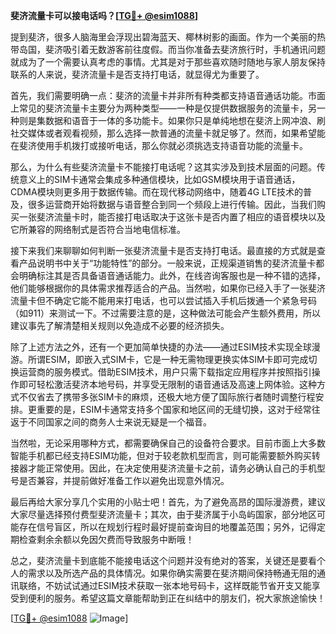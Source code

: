 **斐济流量卡可以接电话吗？[[TG💪+ @esim1088](https://t.me/s/esim1088)]**

提到斐济，很多人脑海里会浮现出碧海蓝天、椰林树影的画面。作为一个美丽的热带岛国，斐济吸引着无数游客前往度假。而当你准备去斐济旅行时，手机通讯问题就成为了一个需要认真考虑的事情。尤其是对于那些喜欢随时随地与家人朋友保持联系的人来说，斐济流量卡是否支持打电话，就显得尤为重要了。

首先，我们需要明确一点：斐济的流量卡并非所有种类都支持语音通话功能。市面上常见的斐济流量卡主要分为两种类型——一种是仅提供数据服务的流量卡，另一种则是集数据和语音于一体的多功能卡。如果你只是单纯地想在斐济上网冲浪、刷社交媒体或者观看视频，那么选择一款普通的流量卡就足够了。然而，如果希望能在斐济使用手机拨打或接听电话，那么你就必须挑选支持语音功能的流量卡。

那么，为什么有些斐济流量卡不能接打电话呢？这其实涉及到技术层面的问题。传统意义上的SIM卡通常会集成多种通信模块，比如GSM模块用于语音通话，CDMA模块则更多用于数据传输。而在现代移动网络中，随着4G LTE技术的普及，很多运营商开始将数据与语音整合到同一个频段上进行传输。因此，当我们购买一张斐济流量卡时，能否接打电话取决于这张卡是否内置了相应的语音模块以及它所兼容的网络制式是否符合当地电信标准。

接下来我们来聊聊如何判断一张斐济流量卡是否支持打电话。最直接的方式就是查看产品说明书中关于“功能特性”的部分。一般来说，正规渠道销售的斐济流量卡都会明确标注其是否具备语音通话能力。此外，在线咨询客服也是一种不错的选择，他们能够根据你的具体需求推荐适合的产品。当然啦，如果你已经入手了一张斐济流量卡但不确定它能不能用来打电话，也可以尝试插入手机后拨通一个紧急号码（如911）来测试一下。不过需要注意的是，这种做法可能会产生额外费用，所以建议事先了解清楚相关规则以免造成不必要的经济损失。

除了上述方法之外，还有一个更加简单快捷的办法——通过ESIM技术实现全球漫游。所谓ESIM，即嵌入式SIM卡，它是一种无需物理更换实体SIM卡即可完成切换运营商的服务模式。借助ESIM技术，用户只需下载指定应用程序并按照指引操作即可轻松激活斐济本地号码，并享受无限制的语音通话及高速上网体验。这种方式不仅省去了携带多张SIM卡的麻烦，还极大地方便了国际旅行者随时调整行程安排。更重要的是，ESIM卡通常支持多个国家和地区间的无缝切换，这对于经常往返于不同国家之间的商务人士来说无疑是一个福音。

当然啦，无论采用哪种方式，都需要确保自己的设备符合要求。目前市面上大多数智能手机都已经支持ESIM功能，但对于较老款机型而言，则可能需要额外购买转接器才能正常使用。因此，在决定使用斐济流量卡之前，请务必确认自己的手机型号是否兼容，并提前做好准备工作以避免出现意外情况。

最后再给大家分享几个实用的小贴士吧！首先，为了避免高昂的国际漫游费，建议大家尽量选择预付费型斐济流量卡；其次，由于斐济属于小岛屿国家，部分地区可能存在信号盲区，所以在规划行程时最好提前查询目的地覆盖范围；另外，记得定期检查剩余余额以免因欠费而导致服务中断哦！

总之，斐济流量卡到底能不能接电话这个问题并没有绝对的答案，关键还是要看个人的需求以及所选产品的具体情况。如果你确实需要在斐济期间保持畅通无阻的通讯联络，不妨试试通过ESIM技术获取一张本地号码卡，这样既能节省开支又能享受到便利的服务。希望这篇文章能帮助到正在纠结中的朋友们，祝大家旅途愉快！

[[TG💪+ @esim1088](https://t.me/s/esim1088) ![Image](https://i.postimg.cc/4NQfJmqS/Snipaste-2025-05-13-00-14-12.png)]